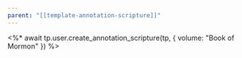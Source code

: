 ```yaml
---
parent: "[[template-annotation-scripture]]"
---
```

<%* await tp.user.create_annotation_scripture(tp, { volume: "Book of Mormon" }) %>
